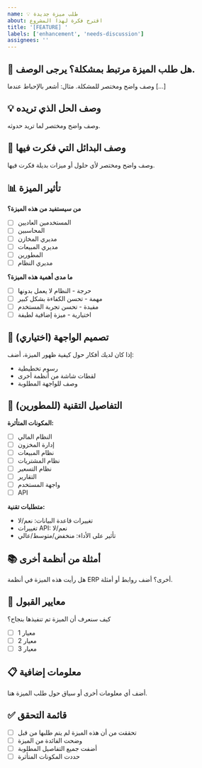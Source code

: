 ```yaml
---
name: 💡 طلب ميزة جديدة
about: اقترح فكرة لهذا المشروع
title: '[FEATURE] '
labels: ['enhancement', 'needs-discussion']
assignees: ''
---
```


## 🎯 هل طلب الميزة مرتبط بمشكلة؟ يرجى الوصف.
وصف واضح ومختصر للمشكلة. مثال: أشعر بالإحباط عندما [...]

## 💡 وصف الحل الذي تريده
وصف واضح ومختصر لما تريد حدوثه.

## 🔄 وصف البدائل التي فكرت فيها
وصف واضح ومختصر لأي حلول أو ميزات بديلة فكرت فيها.

## 📊 تأثير الميزة
**من سيستفيد من هذه الميزة؟**
- [ ] المستخدمين العاديين
- [ ] المحاسبين
- [ ] مديري المخازن
- [ ] مديري المبيعات
- [ ] المطورين
- [ ] مديري النظام

**ما مدى أهمية هذه الميزة؟**
- [ ] حرجة - النظام لا يعمل بدونها
- [ ] مهمة - تحسن الكفاءة بشكل كبير
- [ ] مفيدة - تحسن تجربة المستخدم
- [ ] اختيارية - ميزة إضافية لطيفة

## 🎨 تصميم الواجهة (اختياري)
إذا كان لديك أفكار حول كيفية ظهور الميزة، أضف:
- رسوم تخطيطية
- لقطات شاشة من أنظمة أخرى
- وصف للواجهة المطلوبة

## 🔧 التفاصيل التقنية (للمطورين)
**المكونات المتأثرة:**
- [ ] النظام المالي
- [ ] إدارة المخزون
- [ ] نظام المبيعات
- [ ] نظام المشتريات
- [ ] نظام التسعير
- [ ] التقارير
- [ ] واجهة المستخدم
- [ ] API

**متطلبات تقنية:**
- تغييرات قاعدة البيانات: نعم/لا
- تغييرات API: نعم/لا
- تأثير على الأداء: منخفض/متوسط/عالي

## 📚 أمثلة من أنظمة أخرى
هل رأيت هذه الميزة في أنظمة ERP أخرى؟ أضف روابط أو أمثلة.

## 🎯 معايير القبول
كيف سنعرف أن الميزة تم تنفيذها بنجاح؟
- [ ] معيار 1
- [ ] معيار 2
- [ ] معيار 3

## 📋 معلومات إضافية
أضف أي معلومات أخرى أو سياق حول طلب الميزة هنا.

## ✅ قائمة التحقق
- [ ] تحققت من أن هذه الميزة لم يتم طلبها من قبل
- [ ] وضحت الفائدة من الميزة
- [ ] أضفت جميع التفاصيل المطلوبة
- [ ] حددت المكونات المتأثرة
